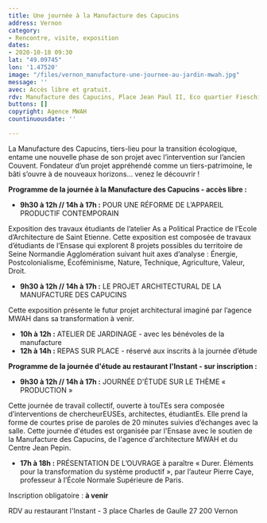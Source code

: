 ```yaml
---
title: Une journée à la Manufacture des Capucins
address: Vernon
category:
- Rencontre, visite, exposition
dates:
- 2020-10-18 09:30
lat: "49.09745"
lon: '1.47520'
image: "/files/vernon_manufacture-une-journee-au-jardin-mwah.jpg"
message: ''
avec: Accès libre et gratuit.
rdv: Manufacture des Capucins, Place Jean Paul II, Eco quartier Fieschi.
buttons: []
copyright: Agence MWAH
countinuousdate: ''

---
```

La Manufacture des Capucins, tiers-lieu pour la transition écologique, entame une nouvelle phase de son projet avec l’intervention sur l’ancien Couvent. Fondateur d’un projet appréhendé comme un tiers-patrimoine, le bâti s’ouvre à de nouveaux horizons… venez le découvrir !

**Programme de la journée à la Manufacture des Capucins - accès libre :**

* **9h30 à 12h // 14h à 17h :** POUR UNE RÉFORME DE L’APPAREIL PRODUCTIF CONTEMPORAIN

Exposition des travaux étudiants de l’atelier As a Political Practice de l’Ecole d’Architecture de Saint Etienne. Cette exposition est composée de travaux d’étudiants de l’Ensase qui explorent 8 projets possibles du territoire de Seine Normandie Agglomération suivant huit axes d’analyse : Énergie, Postcolonialisme, Écoféminisme, Nature, Technique, Agriculture, Valeur, Droit.

* **9h30 à 12h // 14h à 17h :** LE PROJET ARCHITECTURAL DE LA MANUFACTURE DES CAPUCINS

Cette exposition présente le futur projet architectural imaginé par l’agence MWAH dans sa transformation à venir.

* **10h à 12h :** ATELIER DE JARDINAGE - avec les bénévoles de la manufacture
* **12h à 14h :** REPAS SUR PLACE - réservé aux inscrits à la journée d’étude

**Programme de la journée d'étude au restaurant l'Instant - sur inscription :**

* **9h30 à 12h // 14h à 17h :** JOURNÉE D'ÉTUDE SUR LE THÈME « PRODUCTION »

Cette journée de travail collectif, ouverte à touTEs sera composée d’interventions de chercheurEUSEs, architectes, étudiantEs. Elle prend la forme de courtes prise de paroles de 20 minutes suivies d’échanges avec la salle. Cette journée d'études est organisée par l'Ensase avec le soutien de la Manufacture des Capucins, de l'agence d'architecture MWAH et du Centre Jean Pepin.

* **17h à 18h :** PRÉSENTATION DE L’OUVRAGE à paraître « Durer. Éléments pour la transformation du système productif », par l’auteur Pierre Caye, professeur à l’École Normale Supérieure de Paris.

Inscription obligatoire : **à venir** 

RDV au restaurant l'Instant - 3 place Charles de Gaulle 27 200 Vernon